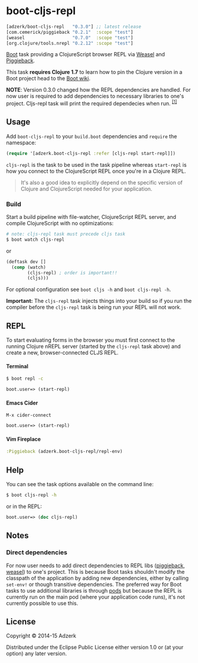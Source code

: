 # boot-cljs-repl

```clojure
[adzerk/boot-cljs-repl   "0.3.0"] ;; latest release
[com.cemerick/piggieback "0.2.1"  :scope "test"]
[weasel                  "0.7.0"  :scope "test"]
[org.clojure/tools.nrepl "0.2.12" :scope "test"]
```

[Boot] task providing a ClojureScript browser REPL via [Weasel] and [Piggieback].

This task **requires Clojure 1.7** to learn how to pin the Clojure version in a Boot project
head to the [Boot wiki](https://github.com/boot-clj/boot/wiki/Setting-Clojure-version).

**NOTE**: Version 0.3.0 changed how the REPL dependencies are handled. For now user is required to add dependencies to necessary libraries to one's project. Cljs-repl task will print the required dependecies when run. <sup><a href="#direct_dependencies">[1]</a></sup>

## Usage

Add `boot-cljs-repl` to your `build.boot` dependencies and `require` the
namespace:

```clj
(require '[adzerk.boot-cljs-repl :refer [cljs-repl start-repl]])
```

`cljs-repl` is the task to be used in the task pipeline whereas `start-repl`
is how you connect to the ClojureScript REPL once you're in a Clojure REPL.

> It's also a good idea to explicitly depend on the specific version of Clojure
> and ClojureScript needed for your application.

### Build

Start a build pipeline with file-watcher, ClojureScript REPL server, and
compile ClojureScript with no optimizations:

```bash
# note: cljs-repl task must precede cljs task
$ boot watch cljs-repl
```
or
```clojure
(deftask dev []
  (comp (watch)
        (cljs-repl) ; order is important!!
        (cljs)))
```

For optional configuration see `boot cljs -h` and `boot cljs-repl -h`.

**Important:** The `cljs-repl` task injects things into your build so
if you run the compiler before the `cljs-repl` task is being run your
REPL will not work.

## REPL

To start evaluating forms in the browser you must first connect to the running
Clojure nREPL server (started by the `cljs-repl` task above) and create a new,
browser-connected CLJS REPL.

#### Terminal

```bash
$ boot repl -c
```

```clj
boot.user=> (start-repl)
```

#### Emacs Cider

```
M-x cider-connect
```

```clj
boot.user=> (start-repl)
```

####  Vim Fireplace

```clj
:Piggieback (adzerk.boot-cljs-repl/repl-env)
```

## Help

You can see the task options available on the command line:

```bash
$ boot cljs-repl -h
```

or in the REPL:

```clj
boot.user=> (doc cljs-repl)
```

## Notes

### Direct dependencies

For now user needs to add direct dependencies to REPL libs ([piggieback], [weasel])
to one's project. This is because Boot tasks shouldn't modify the classpath of the
application by adding new dependencies, either by calling `set-env!` or though
transitive dependencies. The preferred way for Boot tasks to use additional libraries
is through [pods](https://github.com/boot-clj/boot/wiki/Pods) but because the REPL
is currently run on the main pod (where your application code runs), it's not
currently possible to use this.

## License

Copyright © 2014-15 Adzerk

Distributed under the Eclipse Public License either version 1.0 or (at
your option) any later version.

[2]: http://clojars.org/adzerk/boot-cljs-repl/latest-version.svg?cache=4
[3]: http://clojars.org/adzerk/boot-cljs-repl
[Boot]: https://github.com/boot-clj/boot
[Cider]: https://github.com/clojure-emacs/cider
[Weasel]: https://github.com/tomjakubowski/weasel
[piggieback]: https://github.com/cemerick/piggieback
